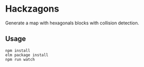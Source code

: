 # Hackzagons

Generate a map with hexagonals blocks with collision detection.

## Usage

```
npm install
elm package install
npm run watch
```
